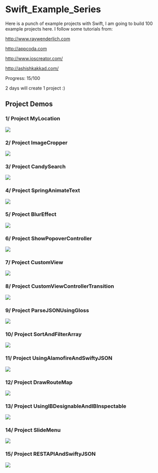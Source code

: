 # Swift_Example_Series

Here is a punch of example projects with Swift, I am going to build 100 example projects here. I follow some tutorials from:

http://www.raywenderlich.com

http://appcoda.com

http://www.ioscreator.com/

http://ashishkakkad.com/

Progress: 15/100

2 days will create 1 project :)

## Project Demos

### 1/ Project MyLocation

![](MyLocation.gif)

### 2/ Project ImageCropper

![](ImageCropper.gif)

### 3/ Project CandySearch

![](CandySearch.gif)

### 4/ Project SpringAnimateText

![](SpringAnimateText.gif)

### 5/ Project BlurEffect

![](BlurEffect.gif)

### 6/ Project ShowPopoverController

![](ShowPopoverController.png)

### 7/ Project CustomView

![](CustomView.gif)

### 8/ Project CustomViewControllerTransition

![](CustomViewControllerTransition.gif)

### 9/ Project ParseJSONUsingGloss

![](ParseJSONUsingGloss.png)

### 10/ Project SortAndFilterArray

![](SortAndFilterArray.png)

### 11/ Project UsingAlamofireAndSwiftyJSON

![](UsingAlamofireAndSwiftyJSON.png)

### 12/ Project DrawRouteMap

![](DrawRouteMap.png)

### 13/ Project UsingIBDesignableAndIBInspectable

![](UsingIBDesignableAndIBInspectable.png)

### 14/ Project SlideMenu

![](SlideMenu.gif)

### 15/ Project RESTAPIAndSwiftyJSON

![](RESTAPIAndSwiftyJSON.png)

